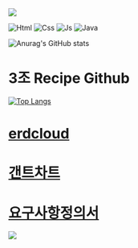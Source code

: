 <img src="https://capsule-render.vercel.app/api?type=waving&color=BDBDC8&height=150&section=header" />


![Html](https://img.shields.io/badge/HTML-239120?style=for-the-badge&logo=html5&logoColor=white)
![Css](https://img.shields.io/badge/CSS-239120?&style=for-the-badge&logo=css3&logoColor=white)
![Js](https://img.shields.io/badge/JavaScript-F7DF1E?style=for-the-badge&logo=JavaScript&logoColor=white)
![Java](https://img.shields.io/badge/Java-ED8B00?style=for-the-badge&logo=openjdk&logoColor=white)

![Anurag's GitHub stats](https://github-readme-stats.vercel.app/api?username=foxgeun&show_icons=true&theme=radical)

3조 Recipe Github
======================
[![Top Langs](https://github-readme-stats.vercel.app/api/top-langs/?username=foxgeun)](https://github.com/anuraghazra/github-readme-stats)

[**erdcloud**](https://www.erdcloud.com/d/QrJuwy2sJ9iWFPZNp)
======================

[**갠트차트**](https://docs.google.com/spreadsheets/d/1rIzyAJdTPRRoDCJ99mbGD8wRouTvkVtLu_TsCAotIAM/edit#gid=1115838130)
======================


[**요구사항정의서**](https://docs.google.com/spreadsheets/d/1yVZskRGVN5y52etl3DYE6SMND_y7NWA3oJBQd_XhPIM/edit#gid=0
)
======================

<img src="https://capsule-render.vercel.app/api?type=waving&color=BDBDC8&height=150&section=footer" />

